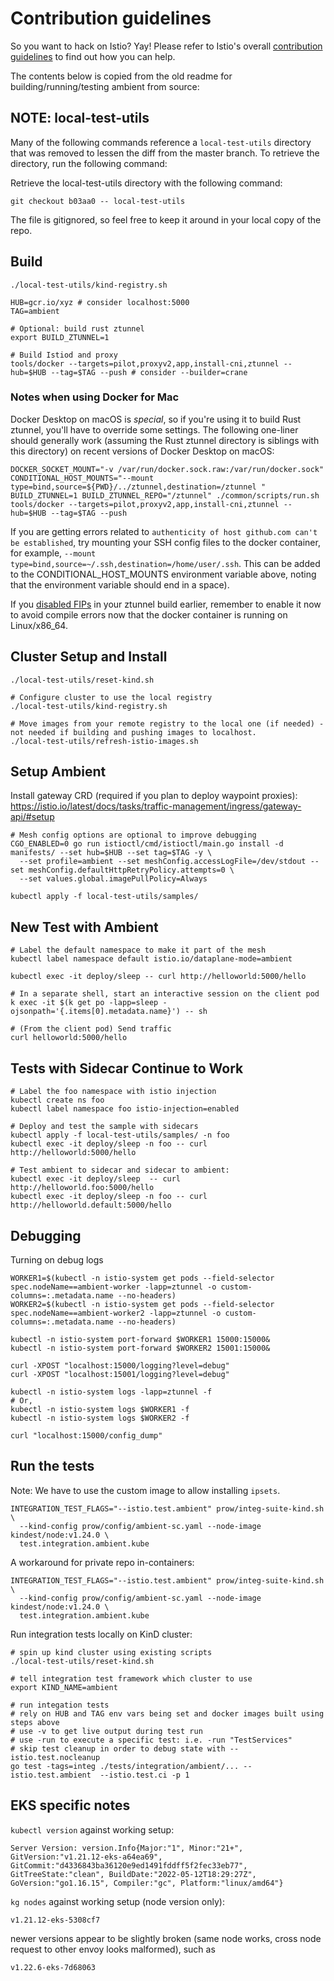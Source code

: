# Contribution guidelines

So you want to hack on Istio? Yay! Please refer to Istio's overall
[contribution guidelines](https://github.com/istio/community/blob/master/CONTRIBUTING.md)
to find out how you can help.

The contents below is copied from the old readme for building/running/testing ambient from source:

## NOTE: local-test-utils

Many of the following commands reference a `local-test-utils` directory that was removed to lessen the diff from the master branch. To retrieve the directory, run the following command:

Retrieve the local-test-utils directory with the following command:

```shell
git checkout b03aa0 -- local-test-utils
```

The file is gitignored, so feel free to keep it around in your local copy of the repo.

## Build

```shell
./local-test-utils/kind-registry.sh

HUB=gcr.io/xyz # consider localhost:5000
TAG=ambient

# Optional: build rust ztunnel
export BUILD_ZTUNNEL=1

# Build Istiod and proxy
tools/docker --targets=pilot,proxyv2,app,install-cni,ztunnel --hub=$HUB --tag=$TAG --push # consider --builder=crane
```

### Notes when using Docker for Mac

Docker Desktop on macOS is *special*, so if you're using it to build Rust ztunnel, you'll have to override some settings. The following one-liner should generally work (assuming the Rust ztunnel directory is siblings with this directory) on recent versions of Docker Desktop on macOS:

```shell
DOCKER_SOCKET_MOUNT="-v /var/run/docker.sock.raw:/var/run/docker.sock" CONDITIONAL_HOST_MOUNTS="--mount type=bind,source=${PWD}/../ztunnel,destination=/ztunnel " BUILD_ZTUNNEL=1 BUILD_ZTUNNEL_REPO="/ztunnel" ./common/scripts/run.sh tools/docker --targets=pilot,proxyv2,app,install-cni,ztunnel --hub=$HUB --tag=$TAG --push
```

If you are getting errors related to `authenticity of host github.com can't be established`, try mounting your SSH config files to the
docker container, for example, `--mount type=bind,source=~/.ssh,destination=/home/user/.ssh`. This can be added to the
CONDITIONAL_HOST_MOUNTS environment variable above, noting that the environment variable should end in a space).

If you [disabled FIPs](https://github.com/istio/ztunnel/#building-on-non-linuxx86_64) in your ztunnel build earlier, remember to enable it now to avoid compile errors now that the docker container is running on Linux/x86_64.

## Cluster Setup and Install

```shell
./local-test-utils/reset-kind.sh

# Configure cluster to use the local registry
./local-test-utils/kind-registry.sh

# Move images from your remote registry to the local one (if needed) - not needed if building and pushing images to localhost.
./local-test-utils/refresh-istio-images.sh
```

## Setup Ambient

Install gateway CRD (required if you plan to deploy waypoint proxies): https://istio.io/latest/docs/tasks/traffic-management/ingress/gateway-api/#setup

```shell
# Mesh config options are optional to improve debugging
CGO_ENABLED=0 go run istioctl/cmd/istioctl/main.go install -d manifests/ --set hub=$HUB --set tag=$TAG -y \
  --set profile=ambient --set meshConfig.accessLogFile=/dev/stdout --set meshConfig.defaultHttpRetryPolicy.attempts=0 \
  --set values.global.imagePullPolicy=Always

kubectl apply -f local-test-utils/samples/
```

## New Test with Ambient

```shell
# Label the default namespace to make it part of the mesh
kubectl label namespace default istio.io/dataplane-mode=ambient

kubectl exec -it deploy/sleep -- curl http://helloworld:5000/hello

# In a separate shell, start an interactive session on the client pod
k exec -it $(k get po -lapp=sleep -ojsonpath='{.items[0].metadata.name}') -- sh

# (From the client pod) Send traffic
curl helloworld:5000/hello
```

## Tests with Sidecar Continue to Work

```shell
# Label the foo namespace with istio injection
kubectl create ns foo
kubectl label namespace foo istio-injection=enabled

# Deploy and test the sample with sidecars
kubectl apply -f local-test-utils/samples/ -n foo
kubectl exec -it deploy/sleep -n foo -- curl http://helloworld:5000/hello

# Test ambient to sidecar and sidecar to ambient:
kubectl exec -it deploy/sleep  -- curl  http://helloworld.foo:5000/hello
kubectl exec -it deploy/sleep -n foo -- curl  http://helloworld.default:5000/hello
```

## Debugging

Turning on debug logs

```shell
WORKER1=$(kubectl -n istio-system get pods --field-selector spec.nodeName==ambient-worker -lapp=ztunnel -o custom-columns=:.metadata.name --no-headers)
WORKER2=$(kubectl -n istio-system get pods --field-selector spec.nodeName==ambient-worker2 -lapp=ztunnel -o custom-columns=:.metadata.name --no-headers)

kubectl -n istio-system port-forward $WORKER1 15000:15000&
kubectl -n istio-system port-forward $WORKER2 15001:15000&

curl -XPOST "localhost:15000/logging?level=debug"
curl -XPOST "localhost:15001/logging?level=debug"

kubectl -n istio-system logs -lapp=ztunnel -f
# Or,
kubectl -n istio-system logs $WORKER1 -f
kubectl -n istio-system logs $WORKER2 -f

curl "localhost:15000/config_dump"
```

## Run the tests

Note: We have to use the custom image to allow installing `ipsets`.

```shell
INTEGRATION_TEST_FLAGS="--istio.test.ambient" prow/integ-suite-kind.sh \
  --kind-config prow/config/ambient-sc.yaml --node-image kindest/node:v1.24.0 \
  test.integration.ambient.kube
```

A workaround for private repo in-containers:

```shell
INTEGRATION_TEST_FLAGS="--istio.test.ambient" prow/integ-suite-kind.sh \
  --kind-config prow/config/ambient-sc.yaml --node-image kindest/node:v1.24.0 \
  test.integration.ambient.kube
```

Run integration tests locally on KinD cluster:

```shell
# spin up kind cluster using existing scripts
./local-test-utils/reset-kind.sh

# tell integration test framework which cluster to use
export KIND_NAME=ambient

# run integation tests
# rely on HUB and TAG env vars being set and docker images built using steps above
# use -v to get live output during test run
# use -run to execute a specific test: i.e. -run "TestServices"
# skip test cleanup in order to debug state with --istio.test.nocleanup
go test -tags=integ ./tests/integration/ambient/... --istio.test.ambient  --istio.test.ci -p 1
```

## EKS specific notes

`kubectl version` against working setup:

```shell
Server Version: version.Info{Major:"1", Minor:"21+", GitVersion:"v1.21.12-eks-a64ea69", GitCommit:"d4336843ba36120e9ed1491fddff5f2fec33eb77", GitTreeState:"clean", BuildDate:"2022-05-12T18:29:27Z", GoVersion:"go1.16.15", Compiler:"gc", Platform:"linux/amd64"}
```

`kg nodes` against working setup (node version only):

```shell
v1.21.12-eks-5308cf7
```

newer versions appear to be slightly broken (same node works, cross node request to other envoy looks malformed), such as

```shell
v1.22.6-eks-7d68063
```
